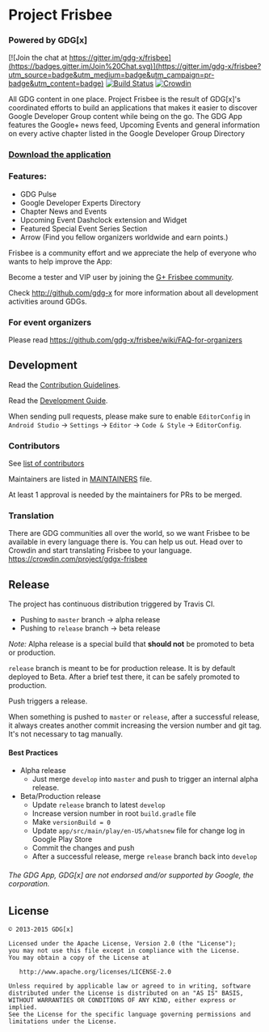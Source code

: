 Project Frisbee
===============
### Powered by GDG[x]

[![Join the chat at https://gitter.im/gdg-x/frisbee](https://badges.gitter.im/Join%20Chat.svg)](https://gitter.im/gdg-x/frisbee?utm_source=badge&utm_medium=badge&utm_campaign=pr-badge&utm_content=badge)
[![Build Status](https://travis-ci.org/gdg-x/frisbee.png?branch=develop)](https://travis-ci.org/gdg-x/frisbee)
[![Crowdin](https://d322cqt584bo4o.cloudfront.net/gdgx-frisbee/localized.png)](https://crowdin.com/project/gdgx-frisbee)

All GDG content in one place. Project Frisbee is the result of GDG[x]'s coordinated efforts to build an applications that makes it easier to discover Google Developer Group content while being on the go.
The GDG App features the Google+ news feed, Upcoming Events and general information on every
active chapter listed in the Google Developer Group Directory

### [Download the application](https://play.google.com/store/apps/details?id=org.gdg.frisbee.android)

### Features:
* GDG Pulse
* Google Developer Experts Directory
* Chapter News and Events
* Upcoming Event Dashclock extension and Widget
* Featured Special Event Series Section
* Arrow (Find you fellow organizers worldwide and earn points.)

Frisbee is a community effort and we appreciate the help of everyone who wants to help improve the App:

Become a tester and VIP user by joining the [G+ Frisbee community](https://plus.google.com/communities/100423211916386801761).

Check http://github.com/gdg-x for more information about all development activities around GDGs.

### For event organizers
Please read https://github.com/gdg-x/frisbee/wiki/FAQ-for-organizers

Development
-----------
Read the [Contribution Guidelines](https://github.com/gdg-x/frisbee/blob/develop/CONTRIBUTING.md).

Read the [Development Guide](https://github.com/gdg-x/frisbee/wiki/Developer-Documentation).

When sending pull requests, please make sure to enable `EditorConfig` in `Android Studio` -> `Settings` -> `Editor` -> `Code & Style` -> `EditorConfig`.

### Contributors
See [list of contributors](https://github.com/gdg-x/frisbee/graphs/contributors)

Maintainers are listed in [MAINTAINERS](https://github.com/gdg-x/frisbee/blob/develop/MAINTAINERS) file.
 
At least 1 approval is needed by the maintainers for PRs to be merged.

### Translation

There are GDG communities all over the world, so we want Frisbee to be available in every language there is.
You can help us out. Head over to Crowdin and start translating Frisbee to your language.
https://crowdin.com/project/gdgx-frisbee

Release
-------

The project has continuous distribution triggered by Travis CI. 

- Pushing to `master` branch -> alpha release
- Pushing to `release` branch -> beta release

_Note:_ Alpha release is a special build that **should not** be promoted to beta or production.

`release` branch is meant to be for production release. It is by default deployed to Beta. After a brief test there, it can be safely promoted to production.

Push triggers a release. 

When something is pushed to `master` or `release`, after a successful release, it always creates another commit increasing the version number and git tag. It's not necessary to tag manually.

#### Best Practices

- Alpha release
  - Just merge `develop` into `master` and push to trigger an internal alpha release.
- Beta/Production release
  - Update `release` branch to latest `develop`
  - Increase version number in root `build.gradle` file
  - Make `versionBuild = 0`
  - Update `app/src/main/play/en-US/whatsnew` file for change log in Google Play Store
  - Commit the changes and push
  - After a successful release, merge `release` branch back into `develop`

###### The GDG App, GDG[x] are not endorsed and/or supported by Google, the corporation.

License
--------

    © 2013-2015 GDG[x]

    Licensed under the Apache License, Version 2.0 (the "License");
    you may not use this file except in compliance with the License.
    You may obtain a copy of the License at

       http://www.apache.org/licenses/LICENSE-2.0

    Unless required by applicable law or agreed to in writing, software
    distributed under the License is distributed on an "AS IS" BASIS,
    WITHOUT WARRANTIES OR CONDITIONS OF ANY KIND, either express or implied.
    See the License for the specific language governing permissions and
    limitations under the License.
